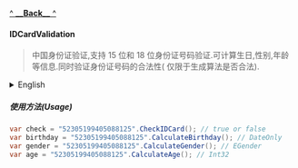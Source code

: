 [^ **\_\_**Back**\_\_** ^](..\README.md)

#### IDCardValidation

> 中国身份证验证,支持 15 位和 18 位身份证号码验证.可计算生日,性别,年龄等信息.同时验证身份证号码的合法性(
> 仅限于生成算法是否合法).

<details>
<summary style="font-size: 14px">English</summary>

> Chinese ID card verification, supports 15-digit and 18-digit ID card number verification. Can calculate birthday, sex,
> age and other information. At the same time, verify the legitimacy of the ID card number (only whether the generation
> algorithm is legal).

</details>

##### 使用方法(Usage)

```csharp
var check = "52305199405088125".CheckIDCard(); // true or false
var birthday = "52305199405088125".CalculateBirthday(); // DateOnly
var gender = "52305199405088125".CalculateGender(); // EGender
var age = "52305199405088125".CalculateAge(); // Int32
```
